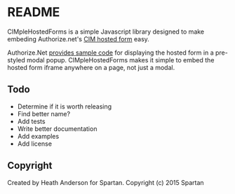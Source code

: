 README
======

CIMpleHostedForms is a simple Javascript library designed to make embeding Authorize.net's [CIM hosted form](http://developer.authorize.net/api/reference/starting_guide.html#custInfoManager-hosted) easy.

Authorize.Net [provides sample code](http://developer.authorize.net/downloads/samplecode/) for displaying the hosted form in a pre-styled modal popup. CIMpleHostedForms makes it simple to embed the hosted form iframe anywhere on a page, not just a modal.

## Todo

- Determine if it is worth releasing
- Find better name?
- Add tests
- Write better documentation
- Add examples
- Add license

## Copyright

Created by Heath Anderson for Spartan.
Copyright (c) 2015 Spartan